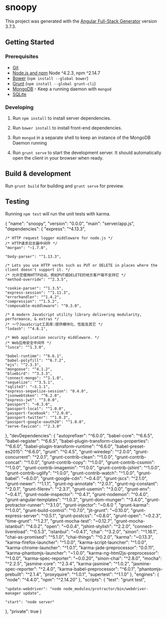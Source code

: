 # snoopy

This project was generated with the [Angular Full-Stack Generator](https://github.com/DaftMonk/generator-angular-fullstack) version 3.7.3.

## Getting Started

### Prerequisites

- [Git](https://git-scm.com/)
- [Node.js and npm](nodejs.org) Node ^4.2.3, npm ^2.14.7
- [Bower](bower.io) (`npm install --global bower`)
- [Grunt](http://gruntjs.com/) (`npm install --global grunt-cli`)
- [MongoDB](https://www.mongodb.org/) - Keep a running daemon with `mongod`
- [SQLite](https://www.sqlite.org/quickstart.html)

### Developing

1. Run `npm install` to install server dependencies.

2. Run `bower install` to install front-end dependencies.

3. Run `mongod` in a separate shell to keep an instance of the MongoDB Daemon running

4. Run `grunt serve` to start the development server. It should automatically open the client in your browser when ready.

## Build & development

Run `grunt build` for building and `grunt serve` for preview.

## Testing

Running `npm test` will run the unit tests with karma.


{
  "name": "snoopy",
  "version": "0.0.0",
  "main": "server/app.js",
  "dependencies": {
    "express": "^4.13.3",
    
    /* HTTP request logger middleware for node.js */
    /* HTTP请求日志器中间件 */
    "morgan": "~1.7.0",
    
    "body-parser": "^1.13.3",
    
    /* Lets you use HTTP verbs such as PUT or DELETE in places where the client doesn't support it. */
    /* 允许您使用HTTP动词，例如PUT或DELETE的地方客户端不支持它 */
    "method-override": "^2.3.5",
    
    "cookie-parser": "^1.3.5",
    "express-session": "^1.11.3",
    "errorhandler": "^1.4.2",
    "compression": "^1.5.2",
    "composable-middleware": "^0.3.0",
    
    /* A modern JavaScript utility library delivering modularity, performance, & extras */
    /* 一个JavaScript工具库:提供模块化、性能及其它 */
    "lodash": "^4.6.1",
    
    /* Web application security middleware. */
    /* Web应用安全中间件 */
    "lusca": "^1.3.0",

    "babel-runtime": "^6.6.1",
    "babel-polyfill": "^6.7.2",
    "ejs": "^2.3.3",
    "mongoose": "^4.1.2",
    "bluebird": "^3.3.3",
    "connect-mongo": "^1.1.0",
    "sequelize": "^3.5.1",
    "sqlite3": "~3.1.1",
    "express-sequelize-session": "0.4.0",
    "jsonwebtoken": "^6.2.0",
    "express-jwt": "^3.0.0",
    "passport": "~0.3.0",
    "passport-local": "^1.0.0",
    "passport-facebook": "^2.0.0",
    "passport-twitter": "^1.0.3",
    "passport-google-oauth20": "^1.0.0",
    "serve-favicon": "^2.3.0"
  },
  "devDependencies": {
    "autoprefixer": "^6.0.0",
    "babel-core": "^6.6.5",
    "babel-register": "^6.6.5",
    "babel-plugin-transform-class-properties": "^6.6.0",
    "babel-plugin-transform-runtime": "^6.6.0",
    "babel-preset-es2015": "^6.6.0",
    "grunt": "^0.4.5",
    "grunt-wiredep": "^2.0.0",
    "grunt-concurrent": "^2.0.1",
    "grunt-contrib-clean": "^1.0.0",
    "grunt-contrib-concat": "^1.0.0",
    "grunt-contrib-copy": "^1.0.0",
    "grunt-contrib-cssmin": "^1.0.0",
    "grunt-contrib-imagemin": "^1.0.0",
    "grunt-contrib-jshint": "^1.0.0",
    "grunt-contrib-uglify": "^1.0.0",
    "grunt-contrib-watch": "^1.0.0",
    "grunt-babel": "~6.0.0",
    "grunt-google-cdn": "~0.4.0",
    "grunt-jscs": "^2.1.0",
    "grunt-newer": "^1.1.1",
    "grunt-ng-annotate": "^2.0.1",
    "grunt-ng-constant": "^2.0.1",
    "grunt-filerev": "^2.3.1",
    "grunt-usemin": "^3.0.0",
    "grunt-env": "~0.4.1",
    "grunt-node-inspector": "^0.4.1",
    "grunt-nodemon": "^0.4.0",
    "grunt-angular-templates": "^1.0.3",
    "grunt-dom-munger": "^3.4.0",
    "grunt-protractor-runner": "^3.1.0",
    "grunt-injector": "~0.6.0 ",
    "grunt-karma": "^1.0.0",
    "grunt-build-control": "^0.7.0",
    "jit-grunt": "~0.10.0",
    "grunt-express-server": "^0.5.1",
    "grunt-postcss": "~0.8.0",
    "grunt-open": "~0.2.3",
    "time-grunt": "^1.2.1",
    "grunt-mocha-test": "~0.12.7",
    "grunt-mocha-istanbul": "^4.0.2",
    "open": "~0.0.4",
    "jshint-stylish": "^2.2.0",
    "connect-livereload": "^0.5.3",
    "istanbul": "~0.4.1",
    "chai": "^3.2.0",
    "sinon": "^1.16.1",
    "chai-as-promised": "^5.1.0",
    "chai-things": "^0.2.0",
    "karma": "~0.13.3",
    "karma-firefox-launcher": "^1.0.0",
    "karma-script-launcher": "^1.0.0",
    "karma-chrome-launcher": "^1.0.1",
    "karma-jade-preprocessor": "0.0.11",
    "karma-phantomjs-launcher": "~1.0.0",
    "karma-ng-html2js-preprocessor": "^1.0.0",
    "karma-spec-reporter": "~0.0.20",
    "sinon-chai": "^2.8.0",
    "mocha": "^2.2.5",
    "jasmine-core": "^2.3.4",
    "karma-jasmine": "^1.0.2",
    "jasmine-spec-reporter": "^2.4.0",
    "karma-babel-preprocessor": "^6.0.1",
    "phantomjs-prebuilt": "^2.1.4",
    "proxyquire": "^1.0.1",
    "supertest": "^1.1.0"
  },
  "engines": {
    "node": "^4.4.0",
    "npm": "^2.14.20"
  },
  "scripts": {
    "test": "grunt test",

    "update-webdriver": "node node_modules/protractor/bin/webdriver-manager update",

    "start": "node server"
  },
  "private": true
}
